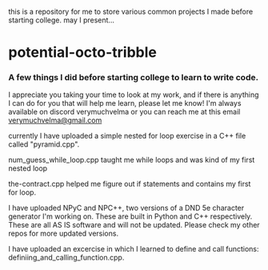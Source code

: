 this is a repository for me to store various common projects I made before starting college.
may I present...
# potential-octo-tribble
### A few things I did before starting college to learn to write code.

I appreciate you taking your time to look at my work, and if there is anything I can do for you that will help me learn, please let me know! 
I'm always available
on discord verymuchvelma
or you can reach me at this email 
verymuchvelma@gmail.com


currently I have uploaded a simple nested for loop exercise in a C++ file called "pyramid.cpp".

num_guess_while_loop.cpp taught me while loops and was kind of my first nested loop

the-contract.cpp helped me figure out if statements and contains my first for loop.

I have uploaded NPyC and NPC++, two versions of a DND 5e character generator I'm working on. These are built in Python and C++ respectively. These are all AS IS software and will not be updated. Please check my other repos for more updated versions.

I have uploaded an excercise in which I learned to define and call functions: definiing_and_calling_function.cpp.

